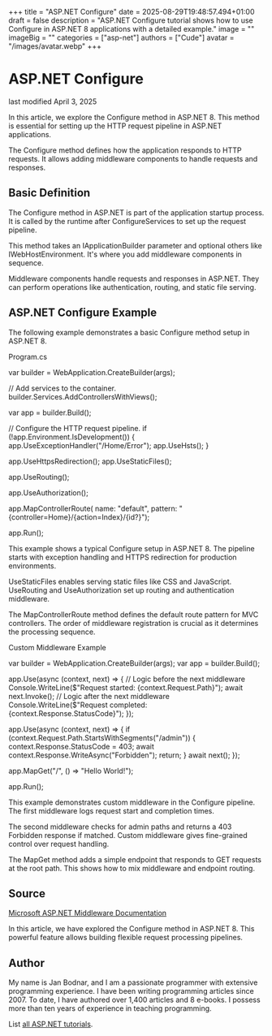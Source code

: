 +++
title = "ASP.NET Configure"
date = 2025-08-29T19:48:57.494+01:00
draft = false
description = "ASP.NET Configure tutorial shows how to use Configure in ASP.NET 8 applications with a detailed example."
image = ""
imageBig = ""
categories = ["asp-net"]
authors = ["Cude"]
avatar = "/images/avatar.webp"
+++

# ASP.NET Configure

last modified April 3, 2025

In this article, we explore the Configure method in ASP.NET 8. This method is
essential for setting up the HTTP request pipeline in ASP.NET applications.

The Configure method defines how the application responds to HTTP requests. It
allows adding middleware components to handle requests and responses.

## Basic Definition

The Configure method in ASP.NET is part of the application startup process. It
is called by the runtime after ConfigureServices to set up the request pipeline.

This method takes an IApplicationBuilder parameter and optional others like
IWebHostEnvironment. It's where you add middleware components in sequence.

Middleware components handle requests and responses in ASP.NET. They can perform
operations like authentication, routing, and static file serving.

## ASP.NET Configure Example

The following example demonstrates a basic Configure method setup in ASP.NET 8.

Program.cs
  

var builder = WebApplication.CreateBuilder(args);

// Add services to the container.
builder.Services.AddControllersWithViews();

var app = builder.Build();

// Configure the HTTP request pipeline.
if (!app.Environment.IsDevelopment())
{
    app.UseExceptionHandler("/Home/Error");
    app.UseHsts();
}

app.UseHttpsRedirection();
app.UseStaticFiles();

app.UseRouting();

app.UseAuthorization();

app.MapControllerRoute(
    name: "default",
    pattern: "{controller=Home}/{action=Index}/{id?}");

app.Run();

This example shows a typical Configure setup in ASP.NET 8. The pipeline starts
with exception handling and HTTPS redirection for production environments.

UseStaticFiles enables serving static files like CSS and JavaScript.
UseRouting and UseAuthorization set up routing and
authentication middleware.

The MapControllerRoute method defines the default route pattern
for MVC controllers. The order of middleware registration is crucial as it
determines the processing sequence.

Custom Middleware Example
  

var builder = WebApplication.CreateBuilder(args);
var app = builder.Build();

app.Use(async (context, next) =&gt;
{
    // Logic before the next middleware
    Console.WriteLine($"Request started: {context.Request.Path}");
    await next.Invoke();
    // Logic after the next middleware
    Console.WriteLine($"Request completed: {context.Response.StatusCode}");
});

app.Use(async (context, next) =&gt;
{
    if (context.Request.Path.StartsWithSegments("/admin"))
    {
        context.Response.StatusCode = 403;
        await context.Response.WriteAsync("Forbidden");
        return;
    }
    await next();
});

app.MapGet("/", () =&gt; "Hello World!");

app.Run();

This example demonstrates custom middleware in the Configure pipeline. The first
middleware logs request start and completion times.

The second middleware checks for admin paths and returns a 403 Forbidden response
if matched. Custom middleware gives fine-grained control over request handling.

The MapGet method adds a simple endpoint that responds to GET
requests at the root path. This shows how to mix middleware and endpoint routing.

## Source

[Microsoft ASP.NET Middleware Documentation](https://learn.microsoft.com/en-us/aspnet/core/fundamentals/middleware/?view=aspnetcore-8.0)

In this article, we have explored the Configure method in ASP.NET 8. This
powerful feature allows building flexible request processing pipelines.

## Author

My name is Jan Bodnar, and I am a passionate programmer with extensive
programming experience. I have been writing programming articles since 2007.
To date, I have authored over 1,400 articles and 8 e-books. I possess more
than ten years of experience in teaching programming.

List [all ASP.NET tutorials](/all/#asp-net).